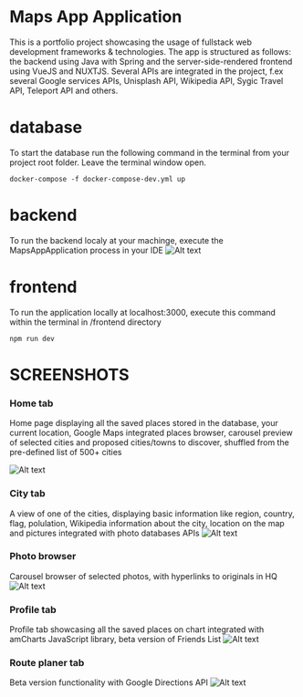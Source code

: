# Maps App Application
This is a portfolio project showcasing the usage of fullstack web development frameworks & technologies. The app is structured as follows: the backend using Java with Spring
and the server-side-rendered frontend using VueJS and NUXTJS. Several APIs are integrated in the project, f.ex several Google services APIs, Unisplash API, Wikipedia API, Sygic Travel API, Teleport API and others. 

# database

To start the database run the following command in the terminal from your project root folder. Leave the terminal window open.

    docker-compose -f docker-compose-dev.yml up

# backend

To run the backend localy at your machinge, execute the MapsAppApplication process in your IDE
![Alt text](frontend/assets/pictures/execute_backend.png?raw=true "Optional Title")


# frontend

To run the application locally at localhost:3000, execute this command within the terminal in /frontend directory

    npm run dev

# SCREENSHOTS

### Home tab
Home page displaying all the saved places stored in the database, your current location, Google Maps integrated places browser, carousel preview of selected cities and proposed cities/towns to discover, shuffled from the pre-defined list of 500+ cities

![Alt text](frontend/assets/pictures/myplaces.png?raw=true "Optional Title")
### City tab
A view of one of the cities, displaying basic information like region, country, flag, polulation, Wikipedia information about the city, location on the map and pictures integrated with photo databases APIs
![Alt text](frontend/assets/pictures/paris.png?raw=true "Optional Title")
### Photo browser
Carousel browser of selected photos, with hyperlinks to originals in HQ
![Alt text](frontend/assets/pictures/paris_ss.png?raw=true "Optional Title")
### Profile tab
Profile tab showcasing all the saved places on chart integrated with amCharts JavaScript library, beta version of Friends List
![Alt text](frontend/assets/pictures/profile.png?raw=true "Optional Title")
### Route planer tab
Beta version functionality with Google Directions API
![Alt text](frontend/assets/pictures/plan_route.png?raw=true "Optional Title")



